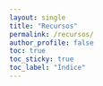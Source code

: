 ```yaml
---
layout: single
title: "Recursos"
permalink: /recursos/
author_profile: false
toc: true
toc_sticky: true
toc_label: "Índice"
---
```






